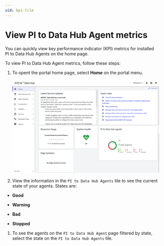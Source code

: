 ```yaml
---
uid: kpi-tile
---
```


# View PI to Data Hub Agent metrics

You can quickly view key performance indicator (KPI) metrics for installed PI to Data Hub Agents on the home page.

To view PI to Data Hub Agent metrics, follow these steps:

1. To opent the portal home page, select **Home** on the portal menu. 

   ![](../../images/kpi-tile.png)

1. View the information in the `PI to Data Hub Agents` tile to see the current state of your agents. States are:

 - **Good**

 - **Warning**

 - **Bad**
 
 - **Stopped**

1. To see the agents on the `PI to Data Hub Agent` page filtered by state, select the state on the `PI to Data Hub Agents` tile.
  